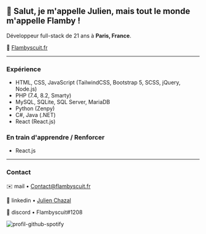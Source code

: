 ## 👋 **Salut, je m'appelle Julien, mais tout le monde m'appelle Flamby !**

Développeur full-stack de 21 ans à **Paris, France**.

🍮 [Flambyscuit.fr](https://www.flambyscuit.fr)

---

### Expérience

- HTML, CSS, JavaScript (TailwindCSS, Bootstrap 5, SCSS, jQuery, Node.js)
- PHP (7.4, 8.2, Smarty)
- MySQL, SQLite, SQL Server, MariaDB
- Python (Zenpy)
- C#, Java (.NET)
- React (React.js)

### En train d'apprendre / Renforcer
- React.js
---

### Contact

✉️ mail • [Contact@flambyscuit.fr](mailto:contact@flambyscuit.fr)

🔗 linkedin • [Julien Chazal](https://www.linkedin.com/in/julien-chazal/)

💬 discord • Flambyscuit#1208

![profil-github-spotify](https://spotify-github-profile.vercel.app/api/view?uid=kaeggame&cover_image=false&theme=default&show_offline=false&background_color=121212&interchange=false)
